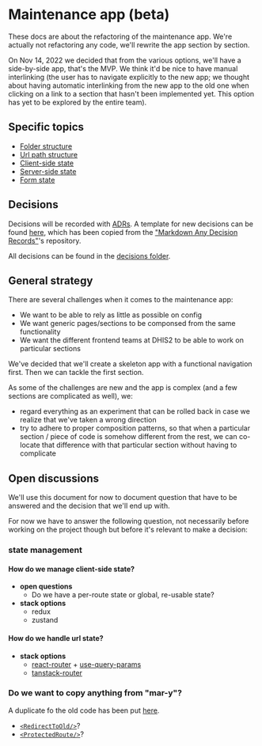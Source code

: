 # Maintenance app (beta)

These docs are about the refactoring of the maintenance app. We're actually not
refactoring any code, we'll rewrite the app section by section.

On Nov 14, 2022 we decided that from the various options, we'll have a
side-by-side app, that's the MVP. We think it'd be nice to have manual
interlinking (the user has to navigate explicitly to the new app; we thought
about having automatic interlinking from the new app to the old one when
clicking on a link to a section that hasn't been implemented yet. This option
has yet to be explored by the entire team).

## Specific topics

* [Folder structure](./folder-structure.md)
* [Url path structure](./url-path-structure.md)
* [Client-side state](./client-side-state.md)
* [Server-side state](./server-side-state.md)
* [Form state](./form-state.md)

## Decisions

Decisions will be recorded with [ADRs](https://adr.github.io/). A template for
new decisions can be found [here](./templates/ADR.md), which has been copied
from the ["Markdown Any Decision Records"](https://adr.github.io/madr/)'s
repository.

All decisions can be found in the [decisions folder](./decisions).

## General strategy

There are several challenges when it comes to the maintenance app:

* We want to be able to rely as little as possible on config
* We want generic pages/sections to be componsed from the same functionality
* We want the different frontend teams at DHIS2 to be able to work on
  particular sections

We've decided that we'll create a skeleton app with a functional navigation
first. Then we can tackle the first section.

As some of the challenges are new and the app is complex (and a few sections
are complicated as well), we:

* regard everything as an experiment that can be rolled back in case we realize
  that we've taken a wrong direction
* try to adhere to proper composition patterns, so that when a particular
  section / piece of code is somehow different from the rest, we can co-locate
  that difference with that particular section without having to complicate

## Open discussions

We'll use this document for now to document question that have to be answered
and the decision that we'll end up with.

For now we have to answer the following question, not necessarily before
working on the project though but before it's relevant to make a decision:

### state management

#### How do we manage client-side state?

- **open questions**
  - Do we have a per-route state or global, re-usable state?
- **stack options**
  - redux
  - zustand

#### How do we handle url state?

- **stack options**
  - [react-router](https://reactrouter.com/en/main) +
    [use-query-params](https://github.com/pbeshai/use-query-params)
  - [tanstack-router](https://tanstack.com/router/v1)

### Do we want to copy anything from "mar-y"?

A duplicate fo the old code has been put [here](https://github.com/Mohammer5/mar-y).

* [`<RedirectToOld/>`](https://github.com/Mohammer5/mar-y/blob/780633baf1f575abda9adaae4cd8770dec9a772d/src/views/RedirectToOld.js)?
* [`<ProtectedRoute/>`](https://github.com/Mohammer5/mar-y/blob/master/src/modules/Navigation/ProtectedRoute.js)?

